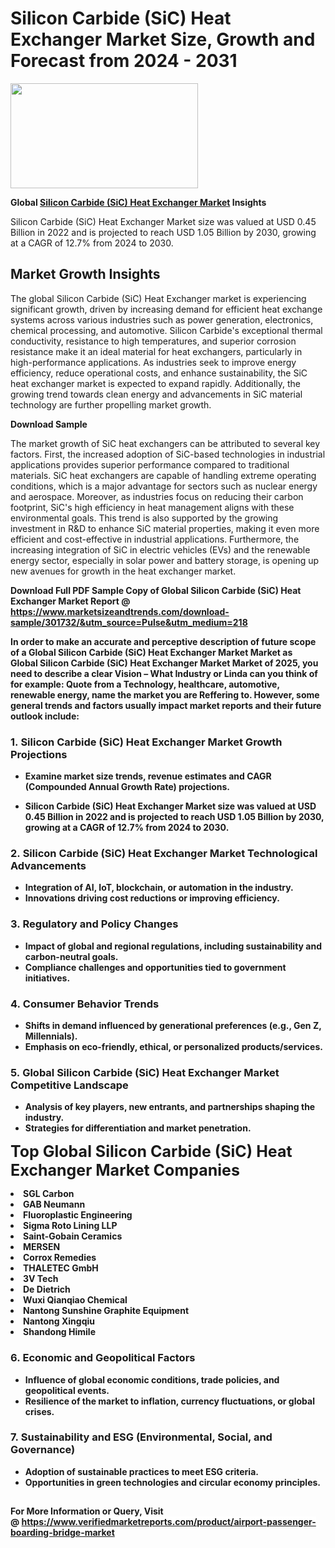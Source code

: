 <H1>Silicon Carbide (SiC) Heat Exchanger Market Size, Growth and Forecast from 2024 - 2031</H1><img class="aligncenter size-medium wp-image-584254" src="https://thirdeyenews.in/wp-content/uploads/2024/09/Global-Market-Research-300x168.jpeg" alt="" width="300" height="168" /><p><strong>Global&nbsp;<a href="https://www.marketsizeandtrends.com/download-sample/301732/&amp;utm_source=Pulse&amp;utm_medium=218">Silicon Carbide (SiC) Heat Exchanger Market</a> Insights</strong></p><p>Silicon Carbide (SiC) Heat Exchanger Market size was valued at USD 0.45 Billion in 2022 and is projected to reach USD 1.05 Billion by 2030, growing at a CAGR of 12.7% from 2024 to 2030.</p><p><h2>Market Growth Insights</h2> <p>The global Silicon Carbide (SiC) Heat Exchanger market is experiencing significant growth, driven by increasing demand for efficient heat exchange systems across various industries such as power generation, electronics, chemical processing, and automotive. Silicon Carbide's exceptional thermal conductivity, resistance to high temperatures, and superior corrosion resistance make it an ideal material for heat exchangers, particularly in high-performance applications. As industries seek to improve energy efficiency, reduce operational costs, and enhance sustainability, the SiC heat exchanger market is expected to expand rapidly. Additionally, the growing trend towards clean energy and advancements in SiC material technology are further propelling market growth.</p> <p><strong>Download Sample</strong></p> <p>The market growth of SiC heat exchangers can be attributed to several key factors. First, the increased adoption of SiC-based technologies in industrial applications provides superior performance compared to traditional materials. SiC heat exchangers are capable of handling extreme operating conditions, which is a major advantage for sectors such as nuclear energy and aerospace. Moreover, as industries focus on reducing their carbon footprint, SiC's high efficiency in heat management aligns with these environmental goals. This trend is also supported by the growing investment in R&D to enhance SiC material properties, making it even more efficient and cost-effective in industrial applications. Furthermore, the increasing integration of SiC in electric vehicles (EVs) and the renewable energy sector, especially in solar power and battery storage, is opening up new avenues for growth in the heat exchanger market. <p><strong></p><p><span class=""><strong>Download Full PDF Sample Copy of Global Silicon Carbide (SiC) Heat Exchanger Market Report</strong> @ <a href="https://www.marketsizeandtrends.com/download-sample/301732/&amp;utm_source=Pulse&amp;utm_medium=218" target="_blank">https://www.marketsizeandtrends.com/download-sample/301732/&amp;utm_source=Pulse&amp;utm_medium=218</a></span></p><p>In order to make an accurate and perceptive description of future scope of a Global&nbsp;Silicon Carbide (SiC) Heat Exchanger Market Market as Global&nbsp;Silicon Carbide (SiC) Heat Exchanger Market Market of 2025, you need to describe a clear Vision &ndash; What Industry or Linda can you think of for example: Quote from a Technology, healthcare, automotive, renewable energy, name the market you are Reffering to. However, some general trends and factors usually impact market reports and their future outlook include:</p><h3>1.&nbsp;<strong>Silicon Carbide (SiC) Heat Exchanger Market Growth Projections</strong></h3><ul><li>Examine market size trends, revenue estimates and CAGR (Compounded Annual Growth Rate) projections.</li><li><p>Silicon Carbide (SiC) Heat Exchanger Market size was valued at USD 0.45 Billion in 2022 and is projected to reach USD 1.05 Billion by 2030, growing at a CAGR of 12.7% from 2024 to 2030.</p></li></ul><h3>2.&nbsp;<strong>Silicon Carbide (SiC) Heat Exchanger Market Technological Advancements</strong></h3><ul><li>Integration of AI, IoT, blockchain, or automation in the industry.</li><li>Innovations driving cost reductions or improving efficiency.</li></ul><h3>3.&nbsp;<strong>Regulatory and Policy Changes</strong></h3><ul><li>Impact of global and regional regulations, including sustainability and carbon-neutral goals.</li><li>Compliance challenges and opportunities tied to government initiatives.</li></ul><h3>4.&nbsp;<strong>Consumer Behavior Trends</strong></h3><ul><li>Shifts in demand influenced by generational preferences (e.g., Gen Z, Millennials).</li><li>Emphasis on eco-friendly, ethical, or personalized products/services.</li></ul><h3>5.&nbsp;<strong>Global Silicon Carbide (SiC) Heat Exchanger Market Competitive Landscape</strong></h3><ul><li>Analysis of key players, new entrants, and partnerships shaping the industry.</li><li>Strategies for differentiation and market penetration.</li></ul><p data-pm-slice="1 1 []"><span style="color: inherit; font-family: inherit; font-size: 25px;">Top Global Silicon Carbide (SiC) Heat Exchanger Market Companies</span></p><div class="" data-test-id=""><p><li>SGL Carbon</li><li> GAB Neumann</li><li> Fluoroplastic Engineering</li><li> Sigma Roto Lining LLP</li><li> Saint-Gobain Ceramics</li><li> MERSEN</li><li> Corrox Remedies</li><li> THALETEC GmbH</li><li> 3V Tech</li><li> De Dietrich</li><li> Wuxi Qianqiao Chemical</li><li> Nantong Sunshine Graphite Equipment</li><li> Nantong Xingqiu</li><li> Shandong Himile</li></p></div><h3>6.&nbsp;<strong>Economic and Geopolitical Factors</strong></h3><ul><li>Influence of global economic conditions, trade policies, and geopolitical events.</li><li>Resilience of the market to inflation, currency fluctuations, or global crises.</li></ul><h3>7.&nbsp;<strong>Sustainability and ESG (Environmental, Social, and Governance)</strong></h3><ul><li>Adoption of sustainable practices to meet ESG criteria.</li><li>Opportunities in green technologies and circular economy principles.</li></ul><h2><strong style="font-size: 14px;">For More Information or Query, Visit @&nbsp;</strong><a style="background-color: #ffffff; font-size: 14px;" href="https://www.marketsizeandtrends.com/report/silicon-carbide-sic-heat-exchanger-market/" target="_blank">https://www.verifiedmarketreports.com/product/airport-passenger-boarding-bridge-market</a></h2>
